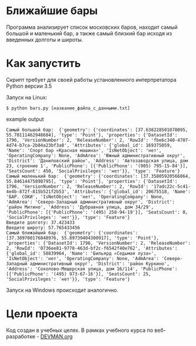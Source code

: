 # Ближайшие бары

Программа анализирует список московских баров, находит самый большой и маленький бар, а также самый близкий бар исходя из введенных долготы и широты. 

# Как запустить

Скрипт требует для своей работы установленного интерпретатора Python версии 3.5

Запуск на Linux:

```
$ python bars.py [название_файла_с_данными.txt]
```

example output
```
Самый большой бар:  {'geometry': {'coordinates': [37.638228501070095, 55.70111462948684], 'type': 'Point'}, 'properties': {'DatasetId': 1796, 'VersionNumber': 2, 'ReleaseNumber': 2, 'RowId': 'fbe6c340-4707-4d74-b7ca-2b84a23bf3a8', 'Attributes': {'global_id': 169375059, 'Name': 'Спорт бар «Красная машина»', 'IsNetObject': 'нет', 'OperatingCompany': None, 'AdmArea': 'Южный административный округ', 'District': 'Даниловский район', 'Address': 'Автозаводская улица, дом 23, строение 1', 'PublicPhone': [{'PublicPhone': '(905) 795-15-84'}], 'SeatsCount': 450, 'SocialPrivileges': 'нет'}}, 'type': 'Feature'}
Самый маленький бар:  {'geometry': {'coordinates': [37.35805920566864, 55.84614475898795], 'type': 'Point'}, 'properties': {'DatasetId': 1796, 'VersionNumber': 2, 'ReleaseNumber': 2, 'RowId': '17adc22c-5c41-4e4b-872f-815b521f2b53', 'Attributes': {'global_id': 20675518, 'Name': 'БАР. СОКИ', 'IsNetObject': 'нет', 'OperatingCompany': None, 'AdmArea': 'Северо-Западный административный округ', 'District': 'район Митино', 'Address': 'Дубравная улица, дом 34/29', 'PublicPhone': [{'PublicPhone': '(495) 258-94-19'}], 'SeatsCount': 0, 'SocialPrivileges': 'нет'}}, 'type': 'Feature'}
Введите долготу: 37.423433
Введите широту: 57.765433456
Самый ближайший бар:  {'geometry': {'coordinates': [37.389700176848976, 55.89739404300917], 'type': 'Point'}, 'properties': {'DatasetId': 1796, 'VersionNumber': 2, 'ReleaseNumber': 2, 'RowId': '0736ee81-9778-463d-bf2c-f6542f40e762', 'Attributes': {'global_id': 58839964, 'Name': 'Бильярд «Седьмая луза»', 'IsNetObject': 'нет', 'OperatingCompany': None, 'AdmArea': 'Северо-Западный административный округ', 'District': 'район Куркино', 'Address': 'Соколово-Мещерская улица, дом 16/114', 'PublicPhone': [{'PublicPhone': '(495) 973-67-16'}], 'SeatsCount': 25, 'SocialPrivileges': 'нет'}}, 'type': 'Feature'}
```

Запуск на Windows происходит аналогично.

# Цели проекта

Код создан в учебных целях. В рамках учебного курса по веб-разработке - [DEVMAN.org](https://devman.org)
